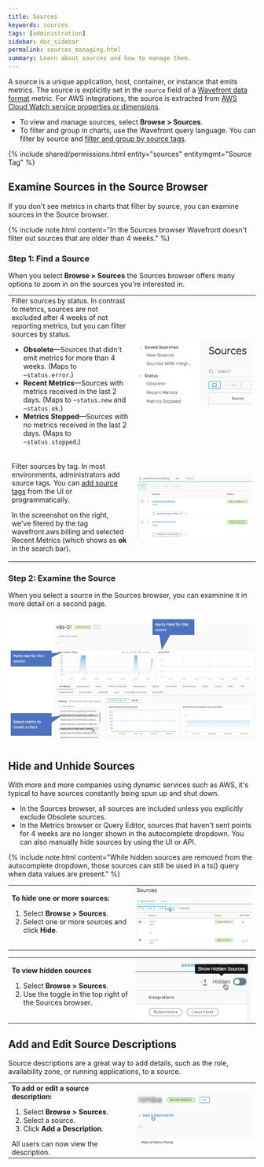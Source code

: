 ```yaml
---
title: Sources
keywords: sources
tags: [administration]
sidebar: doc_sidebar
permalink: sources_managing.html
summary: Learn about sources and how to manage them.
---
```

A source is a unique application, host, container, or instance that emits metrics. The source is explicitly set in the `source` field of a [Wavefront data format](wavefront_data_format.html) metric. For AWS integrations, the source is extracted from [AWS Cloud Watch service properties or dimensions](integrations_aws_metrics.html#aws_sources).

* To view and manage sources, select **Browse > Sources**.
* To filter and group in charts, use the Wavefront query language. You can filter by source and [filter and group by source tags](tags_overview.html#source-tags).

{% include shared/permissions.html entity="sources" entitymgmt="Source Tag" %}

## Examine Sources in the Source Browser

If you don't see metrics in charts that filter by source, you can examine sources in the Source browser.

{% include note.html content="In the Sources browser Wavefront doesn't filter out sources that are older than 4 weeks." %}

### Step 1: Find a Source

When you select **Browse > Sources** the Sources browser offers many options to zoom in on the sources you're interested in.

<table style="width: 100%;">
<tbody>
<tr>
<td width="50%">
Filter sources by status. In contrast to metrics, sources are not excluded after 4 weeks of not reporting metrics, but you can filter sources by status.
<ul>
<li><strong>Obsolete</strong>&mdash;Sources that didn't emit metrics for more than 4 weeks. (Maps to <code>~status.error</code>.)</li>
<li><strong>Recent Metrics</strong>&mdash;Sources with metrics received in the last 2 days. (Maps to <code>~status.new</code> and <code>~status.ok</code>.)</li>
<li><strong>Metrics Stopped</strong>&mdash;Sources with no metrics received in the last 2 days. (Maps to <code>~status.stopped</code>.)</li>
</ul> </td>
<td width="50%"><img src="/images/sources_status.png" alt="hide sources"></td>
</tr>
<tr>
<td width="50%">
<p>Filter sources by tag. In most environments, administrators add source tags. You can <a href="tags_overview.html#source-tags">add source tags</a> from the UI or programmatically.</p>
<p>In the screenshot on the right, we've fitered by the tag wavefront.aws.billing and selected Recent Metrics (which shows as <strong>ok</strong> in the search bar).</p></td>
<td width="50%"><img src="/images/sources_tag_paths.png" alt="multiple tags for selection"></td>
</tr>
</tbody>
</table>

### Step 2: Examine the Source

When you select a source in the Sources browser, you can examinine it in more detail on a second page.


![Sources exploration page with 2 sources selected in left panel and charts created. Also highlighting point rate chart and Alerts Fired chart](/images/sources_exploration.png)

## Hide and Unhide Sources

With more and more companies using dynamic services such as AWS, it's typical to have sources constantly being spun up and shut down.
* In the Sources browser, all sources are included unless you explicitly exclude Obsolete sources.
* In the Metrics browser or Query Editor, sources that haven't sent points for 4 weeks are no longer shown in the autocomplete dropdown. You can also manually hide sources by using the UI or API.

{% include note.html content="While hidden sources are removed from the autocomplete dropdown, those sources can still be used in a ts() query when data values are present." %}

<table style="width: 100%;">
<tbody>
<tr>
<td width="50%">
<strong>To hide one or more sources:</strong>
<ol>
<li>Select <strong>Browse > Sources</strong>.</li>
<li>Select one or more sources and click <strong>Hide</strong>.</li></ol> </td>
<td width="50%"><img src="/images/hide_sources.png" alt="hide sources"></td>
</tr>
</tbody>
</table>

<table style="width: 100%;">
<tbody>
<tr>
<td width="50%">
<strong>To view hidden sources</strong>
<ol>
<li>Select <strong>Browse > Sources</strong>.</li>
<li>Use the toggle in the top right of the Sources browser.</li></ol> </td>
<td width="50%"><img src="/images/show_hidden_sources.png" alt="show hidden sources"></td>
</tr>
</tbody>
</table>


## Add and Edit Source Descriptions

Source descriptions are a great way to add details, such as the role, availability zone, or running applications, to a source.

<table style="width: 100%;">
<tbody>
<tr>
<td width="50%">
<strong>To add or edit a source description:</strong>
<ol>
<li>Select <strong>Browse > Sources</strong>.</li>
<li>Select a source.</li>
<li>Click <strong>Add a Description</strong>.</li></ol>
All users can now view the description. </td>
<td width="50%"><img src="/images/add_source_description.png" alt="add a source description"></td>
</tr>
</tbody>
</table>
